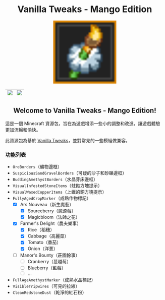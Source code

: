 <div align="center">

# Vanilla Tweaks - Mango Edition

<img src="src/main/pack.png" width="200px">

<!-- | [![][modrinth-badge]][modrinth-link] | [![][curseforge-badge]][curseforge-link] | [![][discord-badge]][discord-link] |
| ------------------------------------ | ---------------------------------------- | ---------------------------------- | -->

| [![][modrinth-badge]][modrinth-link] | [![][discord-badge]][discord-link] |
| ------------------------------------ | ---------------------------------- |

## Welcome to Vanilla Tweaks - Mango Edition!

</div>

這是一個 Minecraft 資源包，旨在為遊戲增添一些小的調整和改進，讓遊戲體驗更加流暢和愉快。

此資源包為基於 [Vanilla Tweaks](https://vanillatweaks.net/about/)，並對常見的一些模組做兼容。

### 功能列表

- `OreBorders`（礦物邊框）
- `SuspiciousSandGravelBorders`（可疑的沙子和砂礫邊框）
- `BuddingAmethystBorders`（水晶芽床邊框）
- `VisualInfestedStoneItems`（蛀蝕方塊提示）
- `VisualWaxedCopperItems`（上蠟的銅方塊提示）
- `FullyAgedCropMarker`（成熟作物標記）
  - [x] Ars Nouveau（新生魔藝）
    - [x] Sourceberry（魔源莓）
    - [x] Magicbloom（法師之花）
  - [x] Farmer's Delight（農夫樂事）
    - [x] Rice（稻穗）
    - [x] Cabbage（高麗菜）
    - [x] Tomato（番茄）
    - [x] Onion（洋蔥）
  - [ ] Manor's Bounty（莊園餘事）
    - [ ] Cranberry（蔓越莓）
    - [ ] Blueberry（藍莓）
    - [ ] ...
- `FullAgeAmethystMarker`（成熟水晶標記）
- `VisibleTripwires`（可見的拉線）
- `CleanRedstoneDust`（乾淨的紅石粉）



[modrinth-badge]: https://img.shields.io/modrinth/dt/Xef3oQg4?style=for-the-badge&logo=modrinth&labelColor=16181c&color=00ad5b
[modrinth-link]: https://modrinth.com/project/Xef3oQg4
<!-- [curseforge-badge]: https://img.shields.io/curseforge/dt/{curseforge-project-id}?style=for-the-badge&logo=curseforge&label=CurseForge%20Downloads&labelColor=0d0d0d&color=ff784d
[curseforge-link]: https://www.curseforge.com/projects/... -->
[discord-badge]: https://img.shields.io/discord/518387456488505374?style=for-the-badge&logo=discord&label=discord&labelColor=2b2d31&color=23a55a
[discord-link]: https://discord.com/invite/cgWbg9uhuv
